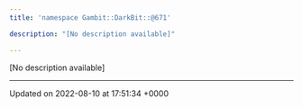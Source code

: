 ```yaml
---
title: 'namespace Gambit::DarkBit::@671'

description: "[No description available]"

---
```







[No description available]






-------------------------------

Updated on 2022-08-10 at 17:51:34 +0000